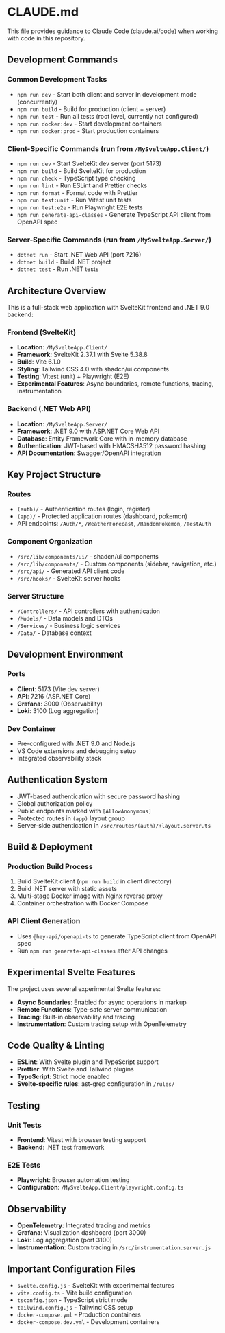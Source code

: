 # CLAUDE.md

This file provides guidance to Claude Code (claude.ai/code) when working with code in this repository.

## Development Commands

### Common Development Tasks
- `npm run dev` - Start both client and server in development mode (concurrently)
- `npm run build` - Build for production (client + server)
- `npm run test` - Run all tests (root level, currently not configured)
- `npm run docker:dev` - Start development containers
- `npm run docker:prod` - Start production containers

### Client-Specific Commands (run from `/MySvelteApp.Client/`)
- `npm run dev` - Start SvelteKit dev server (port 5173)
- `npm run build` - Build SvelteKit for production
- `npm run check` - TypeScript type checking
- `npm run lint` - Run ESLint and Prettier checks
- `npm run format` - Format code with Prettier
- `npm run test:unit` - Run Vitest unit tests
- `npm run test:e2e` - Run Playwright E2E tests
- `npm run generate-api-classes` - Generate TypeScript API client from OpenAPI spec

### Server-Specific Commands (run from `/MySvelteApp.Server/`)
- `dotnet run` - Start .NET Web API (port 7216)
- `dotnet build` - Build .NET project
- `dotnet test` - Run .NET tests

## Architecture Overview

This is a full-stack web application with SvelteKit frontend and .NET 9.0 backend:

### Frontend (SvelteKit)
- **Location**: `/MySvelteApp.Client/`
- **Framework**: SvelteKit 2.37.1 with Svelte 5.38.8
- **Build**: Vite 6.1.0
- **Styling**: Tailwind CSS 4.0 with shadcn/ui components
- **Testing**: Vitest (unit) + Playwright (E2E)
- **Experimental Features**: Async boundaries, remote functions, tracing, instrumentation

### Backend (.NET Web API)
- **Location**: `/MySvelteApp.Server/`
- **Framework**: .NET 9.0 with ASP.NET Core Web API
- **Database**: Entity Framework Core with in-memory database
- **Authentication**: JWT-based with HMACSHA512 password hashing
- **API Documentation**: Swagger/OpenAPI integration

## Key Project Structure

### Routes
- `(auth)/` - Authentication routes (login, register)
- `(app)/` - Protected application routes (dashboard, pokemon)
- API endpoints: `/Auth/*`, `/WeatherForecast`, `/RandomPokemon`, `/TestAuth`

### Component Organization
- `/src/lib/components/ui/` - shadcn/ui components
- `/src/lib/components/` - Custom components (sidebar, navigation, etc.)
- `/src/api/` - Generated API client code
- `/src/hooks/` - SvelteKit server hooks

### Server Structure
- `/Controllers/` - API controllers with authentication
- `/Models/` - Data models and DTOs
- `/Services/` - Business logic services
- `/Data/` - Database context

## Development Environment

### Ports
- **Client**: 5173 (Vite dev server)
- **API**: 7216 (ASP.NET Core)
- **Grafana**: 3000 (Observability)
- **Loki**: 3100 (Log aggregation)

### Dev Container
- Pre-configured with .NET 9.0 and Node.js
- VS Code extensions and debugging setup
- Integrated observability stack

## Authentication System

- JWT-based authentication with secure password hashing
- Global authorization policy
- Public endpoints marked with `[AllowAnonymous]`
- Protected routes in `(app)` layout group
- Server-side authentication in `/src/routes/(auth)/+layout.server.ts`

## Build & Deployment

### Production Build Process
1. Build SvelteKit client (`npm run build` in client directory)
2. Build .NET server with static assets
3. Multi-stage Docker image with Nginx reverse proxy
4. Container orchestration with Docker Compose

### API Client Generation
- Uses `@hey-api/openapi-ts` to generate TypeScript client from OpenAPI spec
- Run `npm run generate-api-classes` after API changes

## Experimental Svelte Features

The project uses several experimental Svelte features:
- **Async Boundaries**: Enabled for async operations in markup
- **Remote Functions**: Type-safe server communication
- **Tracing**: Built-in observability and tracing
- **Instrumentation**: Custom tracing setup with OpenTelemetry

## Code Quality & Linting

- **ESLint**: With Svelte plugin and TypeScript support
- **Prettier**: With Svelte and Tailwind plugins
- **TypeScript**: Strict mode enabled
- **Svelte-specific rules**: ast-grep configuration in `/rules/`

## Testing

### Unit Tests
- **Frontend**: Vitest with browser testing support
- **Backend**: .NET test framework

### E2E Tests
- **Playwright**: Browser automation testing
- **Configuration**: `/MySvelteApp.Client/playwright.config.ts`

## Observability

- **OpenTelemetry**: Integrated tracing and metrics
- **Grafana**: Visualization dashboard (port 3000)
- **Loki**: Log aggregation (port 3100)
- **Instrumentation**: Custom tracing in `/src/instrumentation.server.js`

## Important Configuration Files

- `svelte.config.js` - SvelteKit with experimental features
- `vite.config.ts` - Vite build configuration
- `tsconfig.json` - TypeScript strict mode
- `tailwind.config.js` - Tailwind CSS setup
- `docker-compose.yml` - Production containers
- `docker-compose.dev.yml` - Development containers